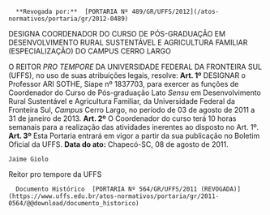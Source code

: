       **Revogada por:**  [PORTARIA Nº 489/GR/UFFS/2012](/atos-normativos/portaria/gr/2012-0489) 

   DESIGNA COORDENADOR DO CURSO DE PÓS-GRADUAÇÃO EM DESENVOLVIMENTO RURAL SUSTENTÁVEL E AGRICULTURA FAMILIAR (ESPECIALIZAÇÃO) DO CAMPUS CERRO LARGO  

 O REITOR *PRO TEMPORE*  DA UNIVERSIDADE FEDERAL DA FRONTEIRA SUL (UFFS), no uso de suas atribuições legais, resolve:   **Art. 1º**  DESIGNAR o Professor ARI SOTHE, Siape nº 1837703, para exercer as funções de Coordenador do Curso de Pós-graduação Lato *Sensu*  em Desenvolvimento Rural Sustentável e Agricultura Familiar, da Universidade Federal da Fronteira Sul, *Campus*  Cerro Largo, no período de 03 de agosto de 2011 a 31 de janeiro de 2013.   **Art. 2º**  O Coordenador do curso terá 10 horas semanais para a realização das atividades inerentes ao disposto no Art. 1º.   **Art. 3º**  Esta Portaria entrará em vigor a partir da sua publicação no Boletim Oficial da UFFS.        **Data do ato:** Chapecó-SC, 08 de agosto de 2011.   
 

    Jaime Giolo   
 Reitor pro tempore da UFFS 

      Documento Histórico  [PORTARIA Nº 564/GR/UFFS/2011 (REVOGADA)](https://www.uffs.edu.br/atos-normativos/portaria/gr/2011-0564/@@download/documento_historico)     
      